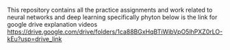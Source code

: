 This repository contains all the practice assignments and work related to neural networks and deep learning specifically phyton
below is the link for google drive explanation videos
https://drive.google.com/drive/folders/1ca88BGxHqBTiWibVpO5lhPXZ0rLO-kEu?usp=drive_link
